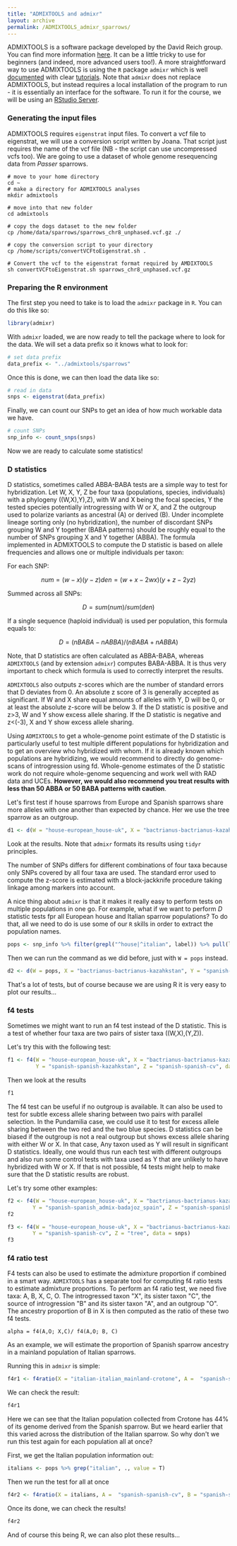 ```yaml
---
title: "ADMIXTOOLS and admixr"
layout: archive
permalink: /ADMIXTOOLS_admixr_sparrows/
---
```


ADMIXTOOLS is a software package developed by the David Reich group. You can find more information [here](https://github.com/DReichLab/AdmixTools). It can be a little tricky to use for beginners (and indeed, more advanced users too!). A more straightforward way to use ADMIXTOOLS is using the `R` package `admixr` which is well [documented](https://github.com/bodkan/admixr) with clear [tutorials](https://bodkan.net/admixr/articles/tutorial.html). Note that `admixr` does not replace ADMIXTOOLS, but instead requires a local installation of the program to run - it is essentially an interface for the software. To run it for the course, we will be using an [RStudio Server](https://www.rstudio.com/products/rstudio/download-server/).

### Generating the input files

ADMIXTOOLS requires `eigenstrat` input files. To convert a vcf file to eigenstrat, we will use a conversion script written by Joana. That script just requires the name of the vcf file (NB - the script can use uncompressed vcfs too). We are going to use a dataset of whole genome resequencing data from *Passer* sparrows.

```shell
# move to your home directory
cd ~
# make a directory for ADMIXTOOLS analyses
mkdir admixtools

# move into that new folder
cd admixtools

# copy the dogs dataset to the new folder
cp /home/data/sparrows/sparrows_chr8_unphased.vcf.gz ./

# copy the conversion script to your directory
cp /home/scripts/convertVCFtoEigenstrat.sh .

# Convert the vcf to the eigenstrat format required by AMDIXTOOLS
sh convertVCFtoEigenstrat.sh sparrows_chr8_unphased.vcf.gz
```

### Preparing the R environment

The first step you need to take is to load the `admixr` package in `R`. You can do this like so:

```r
library(admixr)
```

With `admixr` loaded, we are now ready to tell the package where to look for the data. We will set a data prefix so it knows what to look for:

```r
# set data prefix
data_prefix <- "../admixtools/sparrows"
```

Once this is done, we can then load the data like so:

```r
# read in data
snps <- eigenstrat(data_prefix)
```

Finally, we can count our SNPs to get an idea of how much workable data we have.

```r
# count SNPs
snp_info <- count_snps(snps)
```

Now we are ready to calculate some statistics!

### D statistics

D statistics, sometimes called ABBA-BABA tests are a simple way to test for hybridization.  Let W, X, Y, Z be four taxa (populations, species, individuals) with a phylogeny ((W,X),Y),Z), with W and X being the focal species, Y the tested species potentially introgressing with W or X, and Z the outgroup used to polarize variants as ancestral (A) or derived (B). Under incomplete lineage sorting only (no hybridization), the number of discordant SNPs grouping W and Y together (BABA patterns) should be roughly equal to the number of SNPs grouping X and Y together (ABBA). The formula implemented in ADMIXTOOLS to compute the D statistic is based on allele frequencies and allows one or multiple individuals per taxon:

For each SNP:
```math
num = (w − x)(y − z )
den = (w + x − 2wx)(y + z − 2yz )
```

Summed across all SNPs:
```math
D = sum(num) / sum(den)
```

If a single sequence (haploid individual) is used per population, this formula equals to:
```math
D = (nBABA - nABBA) / (nBABA+nABBA)
```

Note, that D statistics are often calculated as ABBA-BABA, whereas `ADMIXTOOLS` (and by extension `admixr`) computes BABA-ABBA. It is thus very important to check which formula is used to correctly interpret the results.

`ADMIXTOOLS` also outputs z-scores which are the number of standard errors that D deviates from 0. An absolute z score of 3 is generally accepted as significant. If W and X share equal amounts of alleles with Y, D will be 0, or at least the absolute z-score will be below 3. If the D statistic is positive and z>3, W and Y show excess allele sharing. If the D statistic is negative and z<(-3), X and Y show excess allele sharing.

Using `ADMIXTOOLS` to get a whole-genome point estimate of the D statistic is particularly useful to test multiple different populations for hybridization and to get an overview who hybridized with whom. If it is already known which populations are hybridizing, we would recommend to directly do genome-scans of introgression using fd. Whole-genome estimates of the D statistic work do not require  whole-genome sequencing and work well with RAD data and UCEs. **However, we would also recommend you treat results with less than 50 ABBA or 50 BABA patterns with caution**.

Let's first test if house sparrows from Europe and Spanish sparrows share more alleles with one another than expected by chance. Her we use the tree sparrow as an outgroup.

```r
d1 <- d(W = "house-european_house-uk", X = "bactrianus-bactrianus-kazahkstan", Y =  "spanish-spanish-cv", Z = "tree", data = snps)
```
Look at the results. Note that `admixr` formats its results using `tidyr` principles.

The number of SNPs differs for different combinations of four taxa because only SNPs covered by all four taxa are used. The standard error used to compute the z-score is estimated with a block-jackknife procedure taking linkage among markers into account.

A nice thing about `admixr` is that it makes it really easy to perform tests on multiple populations in one go. For example, what if we want to perform *D* statistic tests fpr all European house and Italian sparrow populations? To do that, all we need to do is use some of our `R` skills in order to extract the population names.

```r
pops <- snp_info %>% filter(grepl("^house|^italian", label)) %>% pull(label) %>% unique()
```

Then we can run the command as we did before, just with `W = pops` instead.

```r
d2 <- d(W = pops, X = "bactrianus-bactrianus-kazahkstan", Y = "spanish-spanish-cv", Z = "tree", data = snps)
```

That's a lot of tests, but of course because we are using R it is very easy to plot our results...

### f4 tests

Sometimes we might want to run an f4 test instead of the D statistic. This is a test of whether four taxa are two pairs of sister taxa ((W,X),(Y,Z)).

Let's try this with the following test:

```r
f1 <- f4(W = "house-european_house-uk", X = "bactrianus-bactrianus-kazahkstan",
         Y = "spanish-spanish-kazahkstan", Z = "spanish-spanish-cv", data = snps)
```

Then we look at the results

```r
f1
```

 The f4 test can be useful if no outgroup is available. It can also be used to test for subtle excess allele sharing between two pairs with parallel selection. In the Pundamilia case, we could use it to test for excess allele sharing between the two red and the two blue species. D statistics can be biased if the outgroup is not a real outgroup but shows excess allele sharing with either W or X. In that case, Any taxon used as Y will result in significant D statistics. Ideally, one would thus run each test with different outgroups and also run some control tests with taxa used as Y that are unlikely to have hybridized with W or X. If that is not possible, f4 tests might help to make sure that the D statistic results are robust.

 Let's try some other examples:

 ```r
f2 <- f4(W = "house-european_house-uk", X = "bactrianus-bactrianus-kazahkstan",
         Y = "spanish-spanish_admix-badajoz_spain", Z = "spanish-spanish-cv", data = snps)
f2

f3 <- f4(W = "house-european_house-uk", X = "bactrianus-bactrianus-kazahkstan",
         Y = "spanish-spanish-cv", Z = "tree", data = snps)
f3
```

### f4 ratio test

F4 tests can also be used to estimate the admixture proportion if combined in a smart way. `ADMIXTOOLS` has a separate tool for computing f4 ratio tests to estimate admixture proportions. To perform an f4 ratio test, we need five taxa: A, B, X, C, O. The introgressed taxon "X", its sister taxon "C", the source of introgression "B" and its sister taxon "A", and an outgroup "O". The ancestry proportion of B in X is then computed as the ratio of these two f4 tests.

```shell
alpha = f4(A,O; X,C)/ f4(A,O; B, C)
```
As an example, we will estimate the proportion of Spanish sparrow ancestry in a mainland population of Italian sparrows.

Running this in `admixr` is simple:

```r
f4r1 <- f4ratio(X = "italian-italian_mainland-crotone", A =  "spanish-spanish-cv", B = "spanish-spanish-kazahkstan", C = "house-european_house-uk", O = "tree", data = snps)
```
We can check the result:

```r
f4r1
```

Here we can see that the Italian population collected from Crotone has 44% of its genome derived from the Spanish sparrow. But we heard earlier that this varied across the distribution of the Italian sparrow. So why don't we run this test again for each population all at once?

First, we get the Italian population information out:

```r
italians <- pops %>% grep("italian", ., value = T)
```

Then we run the test for all at once

```r
f4r2 <- f4ratio(X = italians, A =  "spanish-spanish-cv", B = "spanish-spanish-kazahkstan", C = "house-european_house-uk", O = "tree", data = snps)
```

Once its done, we can check the results!

```r
f4r2
```

And of course this being R, we can also plot these results...
